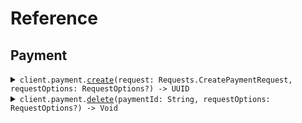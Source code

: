 # Reference
## Payment
<details><summary><code>client.payment.<a href="/Sources/Resources/Payment/PaymentClient.swift">create</a>(request: Requests.CreatePaymentRequest, requestOptions: RequestOptions?) -> UUID</code></summary>
<dl>
<dd>

#### 🔌 Usage

<dl>
<dd>

<dl>
<dd>

```swift
import Foundation
import IdempotencyHeaders

private func main() async throws {
    let client = IdempotencyHeadersClient(token: "<token>")

    try await client.payment.create(request: .init(
        amount: 1,
        currency: .usd
    ))
}

try await main()
```
</dd>
</dl>
</dd>
</dl>

#### ⚙️ Parameters

<dl>
<dd>

<dl>
<dd>

**request:** `Requests.CreatePaymentRequest` 
    
</dd>
</dl>

<dl>
<dd>

**requestOptions:** `RequestOptions?` — Additional options for configuring the request, such as custom headers or timeout settings.
    
</dd>
</dl>
</dd>
</dl>


</dd>
</dl>
</details>

<details><summary><code>client.payment.<a href="/Sources/Resources/Payment/PaymentClient.swift">delete</a>(paymentId: String, requestOptions: RequestOptions?) -> Void</code></summary>
<dl>
<dd>

#### 🔌 Usage

<dl>
<dd>

<dl>
<dd>

```swift
import Foundation
import IdempotencyHeaders

private func main() async throws {
    let client = IdempotencyHeadersClient(token: "<token>")

    try await client.payment.delete(paymentId: "paymentId")
}

try await main()
```
</dd>
</dl>
</dd>
</dl>

#### ⚙️ Parameters

<dl>
<dd>

<dl>
<dd>

**paymentId:** `String` 
    
</dd>
</dl>

<dl>
<dd>

**requestOptions:** `RequestOptions?` — Additional options for configuring the request, such as custom headers or timeout settings.
    
</dd>
</dl>
</dd>
</dl>


</dd>
</dl>
</details>
